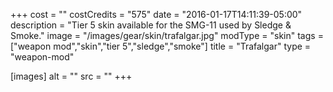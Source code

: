 +++
cost = ""
costCredits = "575"
date = "2016-01-17T14:11:39-05:00"
description = "Tier 5 skin available for the SMG-11 used by Sledge & Smoke."
image = "/images/gear/skin/trafalgar.jpg"
modType = "skin"
tags = ["weapon mod","skin","tier 5","sledge","smoke"]
title = "Trafalgar"
type = "weapon-mod"

[images]
  alt = ""
  src = ""
+++
